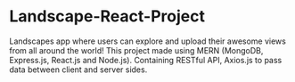 # Landscape-React-Project
Landscapes app where users can explore and upload their awesome views from all around the world!
 This project made using MERN (MongoDB, Express.js, React.js and Node.js).
 Containing RESTful API, Axios.js to pass data between client and server sides.
